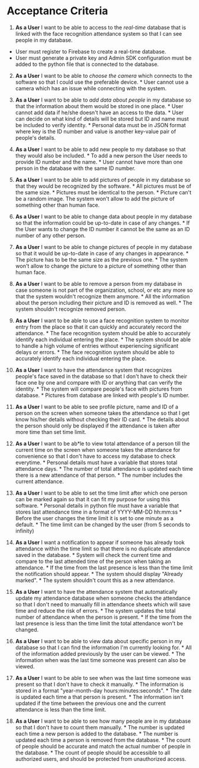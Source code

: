 # Acceptance Criteria 
1.  **As a User** I want to be able to access to the *_real-time_* database that is linked with the face recognition attendance system so that I can see people in my database.
* User must register to Firebase to create a real-time database.
* User must generate a private key and Admin SDK configuration must be added to the python file that is connected to the database.

2.  **As a User** I want to be able to *_choose the camera_* which connects to the software so that I could use the preferable device. 
                  * User cannot use a camera which has an issue while connecting with the system.

4.  **As a User** I want to be able to *_add data about people_* in my database so that the information about them would be stored in one place.
                  * User cannot add data if he/she doesn't have an access to the data. 
                  * User can decide on what kind of details will be stored but ID and name must be included to verify identity. 
                  * Personal data must be in JSON format where key is the ID number and value is another key-value pair of people's details.

5.  **As a User** I want to be able to add new people to my database so that they would also be included.
                  * To add a new person the User needs to provide ID number and the name.
                  * User cannot have more than one person in the database with the same ID number.

6.  **As a User** I want to be able to add pictures of people in my database so that they would be recognized by the software.
                  * All pictures must be of the same size.
                  * Pictures must be identical to the person.
                  * Picture can't be a random image. The system won't allow to add the picture of something other than human face.

7.  **As a User** I want to be able to change data about people in my database so that the information could be up-to-date in case of any changes.
                  * If the User wants to change the ID number it cannot be the same as an ID number of any other person.

8.  **As a User** I want to be able to change pictures of people in my database so that it would be up-to-date in case of any changes in appearance.
                  * The picture has to be the same size as the previous one.
                  * The system won't allow to change the picture to a picture of something other than human face.

9.  **As a User** I want to be able to remove a person from my database in case someone is not part of the organization, school, or etc any more so that the system wouldn't recognize them anymore.
                  * All the information about the person including their picture and ID is removed as well.
                  * The system shouldn't recognize removed person.

10. **As a User** I want to be able to use a face recognition system to monitor entry from the place so that it can quickly and accurately record the attendance.
                  * The face recognition system should be able to accurately identify each individual entering the place.
                  * The system should be able to handle a high volume of entries without experiencing significant delays or errors.
                  * The face recognition system should be able to accurately identify each individual entering the place.

11. **As a User** I want to have the attendance system that recognizes people's face saved in the database so that I don't have to check their face one by one and compare with ID or anything that can verify the identity.
                  * The system will compare people's face with pictures from database.
                  * Pictures from database are linked with people's ID number.

12. **As a User** I want to be able to see profile picture, name and ID of a person on the screen when someone takes the attendance so that I get know his/her details without checking their ID card.
                  * The details about the person should only be displayed if the attendance is taken after more time than set time limit.
                
13. **As a User** I want to be ab\*le to view total attendance of a person till the current time on the screen when someone takes the attendance for convenience so that I don't have to access my database to check everytime.
                  * Personal details must have a variable that stores total attendance days.
                  * The number of total attendance is updated each time there is a new attendance of that person.
                  * The number includes the current attendance.

14. **As a User** I want to be able to set the time limit after which one person can be marked again so that it can fit my purpose for using this software.
                  * Personal details in python file must have a variable that stores last attendance time in a format of YYYY-MM-DD hh:mm:ss
                  * Before the user changes the time limit it is set to one minute as a default.
                  * The time limit can be changed by the user (from 5 seconds to infinity)

15. **As a User** I want a notification to appear if someone has already took attendance within the time limit so that there is no duplicate attendance saved in the database.
                  * System will check the current time and compare to the last attended time of the person when taking an attendance.
                  * If the time from the last presence is less than the time limit the notification should appear.
                  * The system should display "Already marked".
                  * The system shouldn't count this as a new attendance.

16. **As a User** I want to have the attendance system that automatically update my attendance database when someone checks the attendance so that I don't need to manually fill in attendance sheets which will save time and reduce the risk of errors. 
                  * The system updates the total number of attendance when the person is present.
                  * If the time from the last presence is less than the time limit the total attendance won't be changed.

17. **As a User** I want to be able to view data about specific person in my database so that I can find the information I'm currently looking for.
                  * All of the information added previously by the user can be viewed.
                  * The information when was the last time someone was present can also be viewed.

19. **As a User** I want to be able to see when was the last time someone was present so that I don't have to check it manually.
                  * The information is stored in a format "year-month-day hours:minutes:seconds".
                  * The date is updated each time a that person is present.
                  * The information isn't updated if the time between the previous one and the current attendance is less than the time limit.

20. **As a User** I want to be able to see how many people are in my database so that I don't have to count them manually.
                  * The number is updated each time a new person is added to the database.
                  * The number is updated each time a person is removed from the database.
                  * The count of people should be accurate and match the actual number of people in the database.
                  * The count of people should be accessible to all authorized users, and should be protected from unauthorized access.
